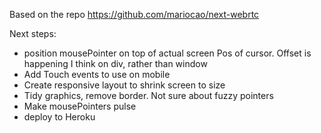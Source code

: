 Based on the repo https://github.com/mariocao/next-webrtc

Next steps:

- position mousePointer on top of actual screen Pos of cursor. Offset is happening I think on div, rather than window
- Add Touch events to use on mobile
- Create responsive layout to shrink screen to size
- Tidy graphics, remove border. Not sure about fuzzy pointers
- Make mousePointers pulse
- deploy to Heroku

